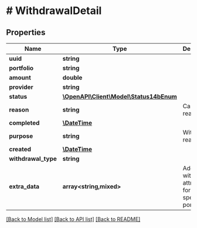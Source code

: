 # # WithdrawalDetail

## Properties

Name | Type | Description | Notes
------------ | ------------- | ------------- | -------------
**uuid** | **string** |  | [readonly]
**portfolio** | **string** |  |
**amount** | **double** |  |
**provider** | **string** |  |
**status** | [**\OpenAPI\Client\Model\Status14bEnum**](Status14bEnum.md) |  |
**reason** | **string** | Cancelled reason | [optional]
**completed** | [**\DateTime**](\DateTime.md) |  | [optional]
**purpose** | **string** | Withdrawal reason | [optional]
**created** | [**\DateTime**](\DateTime.md) |  | [readonly]
**withdrawal_type** | **string** |  | [readonly]
**extra_data** | **array<string,mixed>** | Additional withdrawal attributes for the specific portal | [optional]

[[Back to Model list]](../../README.md#models) [[Back to API list]](../../README.md#endpoints) [[Back to README]](../../README.md)
